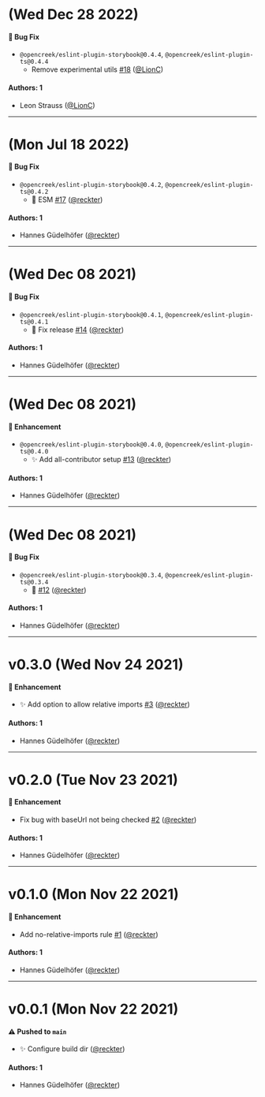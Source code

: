 # (Wed Dec 28 2022)

#### 🐛 Bug Fix

- `@opencreek/eslint-plugin-storybook@0.4.4`, `@opencreek/eslint-plugin-ts@0.4.4`
  - Remove experimental utils [#18](https://github.com/opencreek/eslint-plugin-ts/pull/18) ([@LionC](https://github.com/LionC))

#### Authors: 1

- Leon Strauss ([@LionC](https://github.com/LionC))

---

# (Mon Jul 18 2022)

#### 🐛 Bug Fix

- `@opencreek/eslint-plugin-storybook@0.4.2`, `@opencreek/eslint-plugin-ts@0.4.2`
  - :bug:  ESM [#17](https://github.com/opencreek/eslint-plugin-ts/pull/17) ([@reckter](https://github.com/reckter))

#### Authors: 1

- Hannes Güdelhöfer ([@reckter](https://github.com/reckter))

---

# (Wed Dec 08 2021)

#### 🐛 Bug Fix

- `@opencreek/eslint-plugin-storybook@0.4.1`, `@opencreek/eslint-plugin-ts@0.4.1`
  - :bug: Fix release [#14](https://github.com/opencreek/eslint-plugin-ts/pull/14) ([@reckter](https://github.com/reckter))

#### Authors: 1

- Hannes Güdelhöfer ([@reckter](https://github.com/reckter))

---

# (Wed Dec 08 2021)

#### 🚀 Enhancement

- `@opencreek/eslint-plugin-storybook@0.4.0`, `@opencreek/eslint-plugin-ts@0.4.0`
  - :sparkles: Add all-contributor setup [#13](https://github.com/opencreek/eslint-plugin-ts/pull/13) ([@reckter](https://github.com/reckter))

#### Authors: 1

- Hannes Güdelhöfer ([@reckter](https://github.com/reckter))

---

# (Wed Dec 08 2021)

#### 🐛 Bug Fix

- `@opencreek/eslint-plugin-storybook@0.3.4`, `@opencreek/eslint-plugin-ts@0.3.4`
  - :rocket: [#12](https://github.com/opencreek/eslint-plugin-ts/pull/12) ([@reckter](https://github.com/reckter))

#### Authors: 1

- Hannes Güdelhöfer ([@reckter](https://github.com/reckter))

---

# v0.3.0 (Wed Nov 24 2021)

#### 🚀 Enhancement

- :sparkles: Add option to allow relative imports [#3](https://github.com/opencreek/eslint-plugin-ts/pull/3) ([@reckter](https://github.com/reckter))

#### Authors: 1

- Hannes Güdelhöfer ([@reckter](https://github.com/reckter))

---

# v0.2.0 (Tue Nov 23 2021)

#### 🚀 Enhancement

- Fix bug with baseUrl not being checked [#2](https://github.com/opencreek/eslint-plugin-opencreek/pull/2) ([@reckter](https://github.com/reckter))

#### Authors: 1

- Hannes Güdelhöfer ([@reckter](https://github.com/reckter))

---

# v0.1.0 (Mon Nov 22 2021)

#### 🚀 Enhancement

-   Add no-relative-imports rule [#1](https://github.com/opencreek/eslint-plugin-opencreek/pull/1) ([@reckter](https://github.com/reckter))

#### Authors: 1

-   Hannes Güdelhöfer ([@reckter](https://github.com/reckter))

---

# v0.0.1 (Mon Nov 22 2021)

#### ⚠️ Pushed to `main`

-   :sparkles: Configure build dir ([@reckter](https://github.com/reckter))

#### Authors: 1

-   Hannes Güdelhöfer ([@reckter](https://github.com/reckter))

